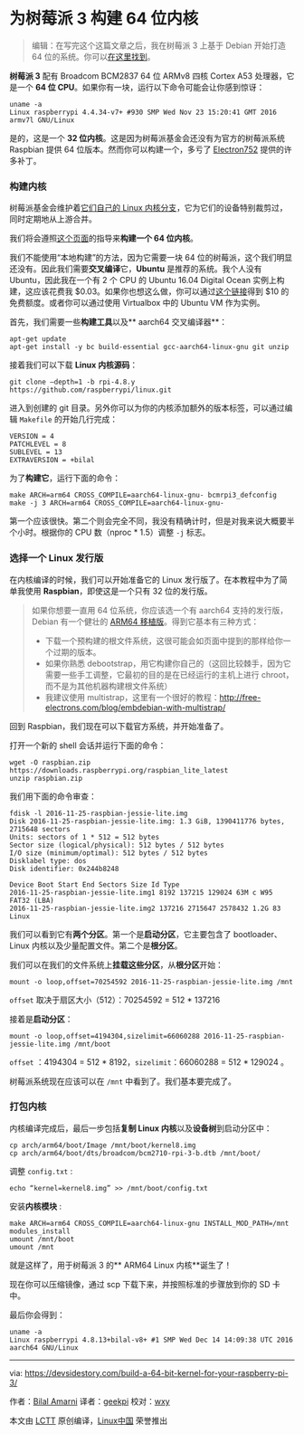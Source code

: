 为树莓派 3 构建 64 位内核
============================================================


> 编辑：在写完这个这篇文章之后，我在树莓派 3 上基于 Debian 开始打造 64 位的系统。你可以[在这里找到][3]。

**树莓派 3** 配有 Broadcom BCM2837 64 位 ARMv8 四核 Cortex A53 处理器，它是一个 **64 位 CPU**。如果你有一块，运行以下命令可能会让你感到惊讶：

```
uname -a
Linux raspberrypi 4.4.34-v7+ #930 SMP Wed Nov 23 15:20:41 GMT 2016 armv7l GNU/Linux
```

是的，这是一个 **32 位内核**。这是因为树莓派基金会还没有为官方的树莓派系统 Raspbian 提供 64 位版本。然而你可以构建一个，多亏了 [Electron752][9] 提供的许多补丁。

### 构建内核

树莓派基金会维护着[它们自己的 Linux 内核分支][10]，它为它们的设备特别裁剪过，同时定期地从上游合并。

我们将会遵照[这个页面][11]的指导来**构建一个 64 位内核**。

我们不能使用“本地构建”的方法，因为它需要一块 64 位的树莓派，这个我们明显还没有。因此我们需要**交叉编译**它，**Ubuntu** 是推荐的系统。我个人没有 Ubuntu，因此我在一个有 2 个 CPU 的 Ubuntu 16.04 Digital Ocean 实例上构建，这应该花费我 $0.03。如果你也想这么做，你可以通过[这个链接][12]得到 $10 的免费额度。或者你可以通过使用 Virtualbox 中的 Ubuntu VM 作为实例。

首先，我们需要一些**构建工具**以及** aarch64 交叉编译器**：

```
apt-get update
apt-get install -y bc build-essential gcc-aarch64-linux-gnu git unzip
```

接着我们可以下载 **Linux 内核源码**：

```
git clone –depth=1 -b rpi-4.8.y https://github.com/raspberrypi/linux.git
```

进入到创建的 git 目录。另外你可以为你的内核添加额外的版本标签，可以通过编辑 `Makefile` 的开始几行完成：

```
VERSION = 4
PATCHLEVEL = 8
SUBLEVEL = 13
EXTRAVERSION = +bilal
```

为了**构建它**，运行下面的命令：

```
make ARCH=arm64 CROSS_COMPILE=aarch64-linux-gnu- bcmrpi3_defconfig
make -j 3 ARCH=arm64 CROSS_COMPILE=aarch64-linux-gnu-
```

第一个应该很快。第二个则会完全不同，我没有精确计时，但是对我来说大概要半个小时。根据你的 CPU 数（nproc * 1.5）调整 `-j` 标志。

### 选择一个 Linux 发行版

在内核编译的时候，我们可以开始准备它的 Linux 发行版了。在本教程中为了简单我使用 **Raspbian**，即使这是一个只有 32 位的发行版。

> 如果你想要一直用 64 位系统，你应该选一个有 aarch64 支持的发行版，Debian 有一个健壮的 [ARM64 移植版][4]。得到它基本有三种方式：
>  - 下载一个预构建的根文件系统，这很可能会如页面中提到的那样给你一个过期的版本。
>  - 如果你熟悉 debootstrap，用它构建你自己的（这回比较棘手，因为它需要一些手工调整，它最初的目的是在已经运行的主机上进行 chroot，而不是为其他机器构建根文件系统）
>  - 我建议使用 multistrap，这里有一个很好的教程：http://free-electrons.com/blog/embdebian-with-multistrap/

回到 Raspbian，我们现在可以下载官方系统，并开始准备了。

打开一个新的 shell 会话并运行下面的命令：

```
wget -O raspbian.zip https://downloads.raspberrypi.org/raspbian_lite_latest
unzip raspbian.zip
```

我们用下面的命令审查：

```
fdisk -l 2016-11-25-raspbian-jessie-lite.img
Disk 2016-11-25-raspbian-jessie-lite.img: 1.3 GiB, 1390411776 bytes, 2715648 sectors
Units: sectors of 1 * 512 = 512 bytes
Sector size (logical/physical): 512 bytes / 512 bytes
I/O size (minimum/optimal): 512 bytes / 512 bytes
Disklabel type: dos
Disk identifier: 0x244b8248

Device Boot Start End Sectors Size Id Type
2016-11-25-raspbian-jessie-lite.img1 8192 137215 129024 63M c W95 FAT32 (LBA)
2016-11-25-raspbian-jessie-lite.img2 137216 2715647 2578432 1.2G 83 Linux
```

我们可以看到它有**两个分区**。第一个是**启动分区**，它主要包含了 bootloader、Linux 内核以及少量配置文件。第二个是**根分区**。

我们可以在我们的文件系统上**挂载这些分区**，从**根分区**开始：

```
mount -o loop,offset=70254592 2016-11-25-raspbian-jessie-lite.img /mnt
```

`offset` 取决于扇区大小（512）：70254592 = 512 * 137216

接着是**启动分区**：

```
mount -o loop,offset=4194304,sizelimit=66060288 2016-11-25-raspbian-jessie-lite.img /mnt/boot
```

`offset` ：4194304 = 512 * 8192，`sizelimit`：66060288 = 512 * 129024 。

树莓派系统现在应该可以在 `/mnt` 中看到了。我们基本要完成了。

### 打包内核

内核编译完成后，最后一步包括**复制 Linux 内核**以及**设备树**到启动分区中：

```
cp arch/arm64/boot/Image /mnt/boot/kernel8.img
cp arch/arm64/boot/dts/broadcom/bcm2710-rpi-3-b.dtb /mnt/boot/
```

调整 `config.txt` :

```
echo “kernel=kernel8.img” >> /mnt/boot/config.txt
```

安装**内核模块** :

```
make ARCH=arm64 CROSS_COMPILE=aarch64-linux-gnu INSTALL_MOD_PATH=/mnt modules_install
umount /mnt/boot
umount /mnt
```

就是这样了，用于树莓派 3 的** ARM64 Linux 内核**诞生了！

现在你可以压缩镜像，通过 scp 下载下来，并按照标准的步骤放到你的 SD 卡中。

最后你会得到：

```
uname -a
Linux raspberrypi 4.8.13+bilal-v8+ #1 SMP Wed Dec 14 14:09:38 UTC 2016 aarch64 GNU/Linux
```

--------------------------------------------------------------------------------

via: https://devsidestory.com/build-a-64-bit-kernel-for-your-raspberry-pi-3/

作者：[Bilal Amarni][a]
译者：[geekpi](https://github.com/geekpi)
校对：[wxy](https://github.com/wxy)

本文由 [LCTT](https://github.com/LCTT/TranslateProject) 原创编译，[Linux中国](https://linux.cn/) 荣誉推出

[a]:http://devsidestory.com/about-me
[1]:https://devsidestory.com/author/bamarni/
[2]:https://devsidestory.com/build-a-64-bit-kernel-for-your-raspberry-pi-3/
[3]:https://github.com/bamarni/pi64
[4]:https://wiki.debian.org/Arm64Port
[5]:https://devsidestory.com/#twitter
[6]:https://devsidestory.com/#linkedin
[7]:https://devsidestory.com/#google_plus
[8]:https://www.addtoany.com/share#url=https%3A%2F%2Fdevsidestory.com%2Fbuild-a-64-bit-kernel-for-your-raspberry-pi-3%2F&title=Build%20a%2064-bit%20Kernel%20for%20your%20Raspberry%20Pi%203
[9]:https://github.com/Electron752
[10]:https://github.com/raspberrypi/linux
[11]:https://www.raspberrypi.org/documentation/linux/kernel/building.md
[12]:https://m.do.co/c/8ef9c5832a9c
